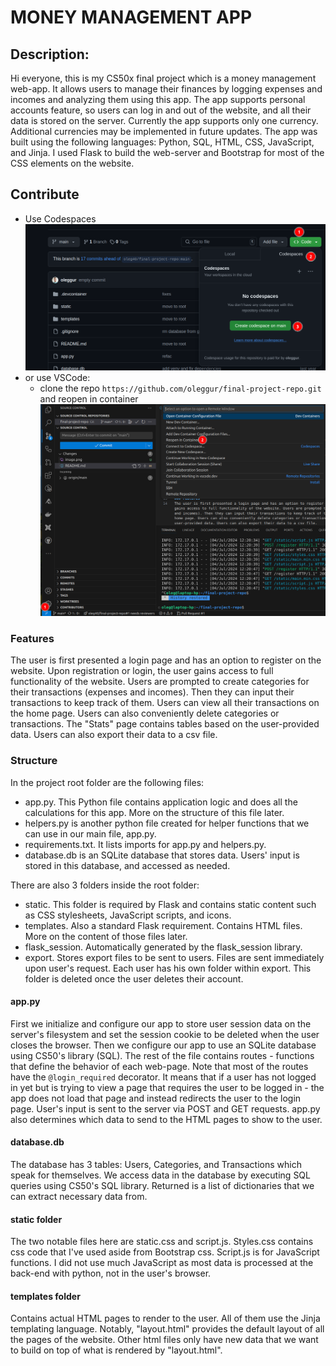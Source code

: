 # MONEY MANAGEMENT APP
## Description:
Hi everyone, this is my CS50x final project which is a money management web-app.
It allows users to manage their finances by logging expenses and incomes and analyzing them using this app. The app supports personal accounts feature, so users can log in and out of the website, and all their data is stored on the server. Currently the app supports only one currency. Additional currencies may be implemented in future updates.
The app was built using the following languages: Python, SQL, HTML, CSS, JavaScript, and Jinja. I used Flask to build the web-server and Bootstrap for most of the CSS elements on the website.

## Contribute
- Use Codespaces
![Codespaces](image.png)
- or use VSCode:
    - clone the repo `https://github.com/oleggur/final-project-repo.git` and reopen in container
    ![Devcontainer](image-1.png)

### Features
The user is first presented a login page and has an option to register on the website. Upon registration or login, the user gains access to full functionality of the website. Users are prompted to create categories for their transactions (expenses and incomes). Then they can input their transactions to keep track of them. Users can view all their transactions on the home page. Users can also conveniently delete categories or transactions. The "Stats" page contains tables based on the user-provided data. Users can also export their data to a csv file.

### Structure
In the project root folder are the following files:
- app.py. This Python file contains application logic and does all the calculations for this app. More on the structure of this file later.
- helpers.py is another python file created for helper functions that we can use in our main file, app.py.
- requirements.txt. It lists imports for app.py and helpers.py.
- database.db is an SQLite database that stores data. Users' input is stored in this database, and accessed as needed.

There are also 3 folders inside the root folder:
- static. This folder is required by Flask and contains static content such as CSS stylesheets, JavaScript scripts, and icons.
- templates. Also a standard Flask requirement. Contains HTML files. More on the content of those files later.
- flask_session. Automatically generated by the flask_session library.
- export. Stores export files to be sent to users. Files are sent immediately upon user's request. Each user has his own folder within export. This folder is deleted once the user deletes their account.

#### app.py
First we initialize and configure our app to store user session data on the server's filesystem and set the session cookie to be deleted when the user closes the browser. Then we configure our app to use an SQLite database using CS50's library (SQL). The rest of the file contains routes - functions that define the behavior of each web-page. Note that most of the routes have the `@login_required` decorator. It means that if a user has not logged in yet but is trying to view a page that requires the user to be logged in - the app does not load that page and instead redirects the user to the login page. User's input is sent to the server via POST and GET requests. app.py also determines which data to send to the HTML pages to show to the user.

#### database.db
The database has 3 tables: Users, Categories, and Transactions which speak for themselves. We access data in the database by executing SQL queries using CS50's SQL library. Returned is a list of dictionaries that we can extract necessary data from.

#### static folder
The two notable files here are static.css and script.js. Styles.css contains css code that I've used aside from Bootstrap css. Script.js is for JavaScript functions. I did not use much JavaScript as most data is processed at the back-end with python, not in the user's browser.

#### templates folder
Contains actual HTML pages to render to the user. All of them use the Jinja templating language. Notably, "layout.html" provides the default layout of all the pages of the website. Other html files only have new data that we want to build on top of what is rendered by "layout.html".
